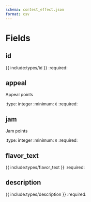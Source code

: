 ```yaml
---
schema: contest_effect.json
format: csv
---
```


# Fields
## id
{{ include:types/id }}
:required:

## appeal
Appeal points

:type: integer
:minimum: `0`
:required:

## jam
Jam points

:type: integer
:minimum: `0`
:required:

## flavor_text
{{ include:types/flavor_text }}
:required:

## description
{{ include:types/description }}
:required:
